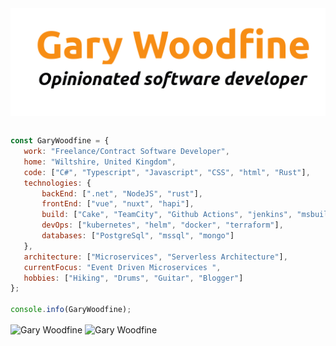 
<a href="https://garywoodfine.com" target="_blank">
<picture>
  <source media="(prefers-color-scheme: light)" srcset="https://github.com/garywoodfine/garywoodfine/raw/main/images/garywoodfine-logo-light.png">
  <source media="(prefers-color-scheme: dark)" srcset="https://github.com/garywoodfine/garywoodfine/raw/main/images/garywoodfine-logo-dark.png">
  <img alt="Gary Woodfine - Opinionated Software Developer" src="https://github.com/garywoodfine/garywoodfine/raw/main/images/garywoodfine-logo-light.png" align="center" />
</picture>
</a>

 ```javascript
 
const GaryWoodfine = {
    work: "Freelance/Contract Software Developer",
    home: "Wiltshire, United Kingdom",
    code: ["C#", "Typescript", "Javascript", "CSS", "html", "Rust"],
    technologies: {
        backEnd: [".net", "NodeJS", "rust"],
        frontEnd: ["vue", "nuxt", "hapi"],
        build: ["Cake", "TeamCity", "Github Actions", "jenkins", "msbuild"],
        devOps: ["kubernetes", "helm", "docker", "terraform"],
        databases: ["PostgreSql", "mssql", "mongo"]
    },
    architecture: ["Microservices", "Serverless Architecture"],
    currentFocus: "Event Driven Microservices ",
    hobbies: ["Hiking", "Drums", "Guitar", "Blogger"]
};

console.info(GaryWoodfine);

 ```
 

<div>
  <img align="center" src="https://github-readme-stats.vercel.app/api?username=garywoodfine&show_icons=true&theme=dark" alt="Gary Woodfine" />&nbsp;<img align="center" src="https://github-readme-stats.vercel.app/api/top-langs/?username=garywoodfine&layout=compact&hide=html&theme=dark" alt="Gary Woodfine" />
<div/>

<br/>


